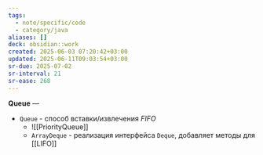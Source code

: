 ```yaml
---
tags:
  - note/specific/code
  - category/java
aliases: []
deck: obsidian::work
created: 2025-06-03 07:20:42+03:00
updated: 2025-06-11T09:03:54+03:00
sr-due: 2025-07-02
sr-interval: 21
sr-ease: 268
---
```


**Queue**
—
- `Queue` - способ вставки/извлечения *FIFO*
	- ![[PriorityQueue]]
	- `ArrayDeque` - реализация интерфейса `Deque`, добавляет методы для [[LIFO]]
